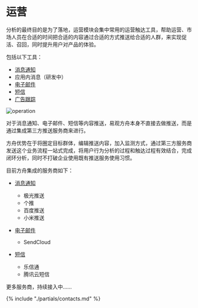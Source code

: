 # 运营

分析的最终目的是为了落地，运营模块会集中常用的运营触达工具，帮助运营、市场人员在合适的时间把合适的内容通过合适的方式推送给合适的人群，来实现促活、召回，同时提升用户对产品的体验。

包括以下工具：

- [消息通知](./operation-pushmessage.md)
- 应用内消息（研发中）
- [电子邮件](./operation-email.md)
- [短信](./operation-sms.md)
- [广告跟踪](./operation-utm.md)

![operation](https://imguserradar.analysys.cn/fangzhou/img/2019/01/201901171130512721.jpg)

对于消息通知、电子邮件、短信等内容推送，易观方舟本身不直接去做推送，而是通过集成第三方推送服务商来进行。

方舟优势在于将圈定目标群体，编辑推送内容，加入监测方式，通过第三方服务商发送这个业务流程一站式完成，将用户行为分析的过程和触达过程有效结合，完成闭环分析，同时不打破企业使用既有推送服务使用习惯。

目前方舟集成的服务商如下：

 - [消息通知](./operation-pushmessage.md)
      * 极光推送
      * 个推
      * 百度推送
      * 小米推送
 
 - [电子邮件](./operation-email.md)
      * SendCloud
 
 - [短信](./operation-sms.md)
      * 乐信通
      * 腾讯云短信

更多服务商，持续接入中……

{% include "./partials/contacts.md" %}
